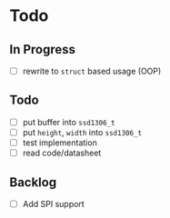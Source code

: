 # Todo

## In Progress
- [ ] rewrite to `struct` based usage (OOP)

## Todo
- [ ] put buffer into `ssd1306_t`
- [ ] put `height`, `width` into `ssd1306_t`
- [ ] test implementation
- [ ] read code/datasheet

## Backlog
- [ ] Add SPI support
